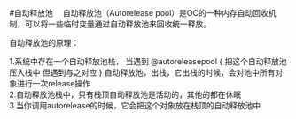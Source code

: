 #自动释放池
　自动释放池（Autorelease pool）是OC的一种内存自动回收机制，可以将一些临时变量通过自动释放池来回收统一释放。
 
自动释放池的原理： 

1.系统中存在一个自动释放池栈， 当遇到 @autoreleasepool { 把这个自动释放池压入栈中
但遇到与之对应 } 自动释放池，出栈，它出栈的时候，会对池中所有对象进行一次release操作  
2.自动释放池栈中，只有栈顶自动释放池是活动的，其他的都在休眠  
3.当你调用autorelease的时候，它会把这个对象放在栈顶的自动释放池中 
